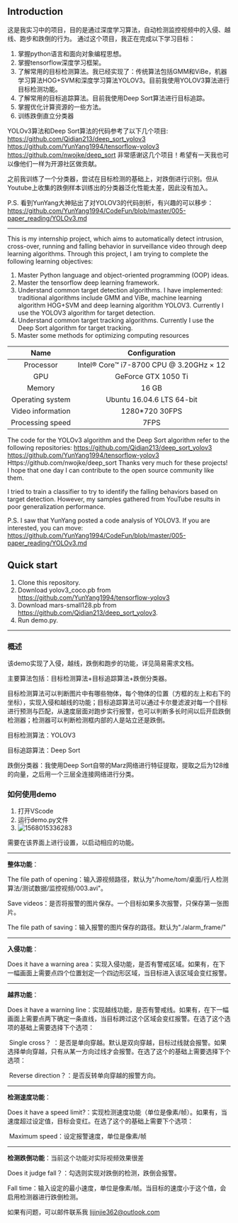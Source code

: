 ## Introduction

这是我实习中的项目，目的是通过深度学习算法，自动检测监控视频中的入侵、越线、跑步和跌倒的行为。
通过这个项目，我正在完成以下学习目标：
1. 掌握python语言和面向对象编程思想。
2. 掌握tensorflow深度学习框架。
3. 了解常用的目标检测算法。我已经实现了：传统算法包括GMM和ViBe，机器学习算法HOG+SVM和深度学习算法YOLOV3。目前我使用YOLOV3算法进行目标检测功能。
4. 了解常用的目标追踪算法。目前我使用Deep Sort算法进行目标追踪。
5. 掌握优化计算资源的一些方法。
6. 训练跌倒直立分类器

YOLOv3算法和Deep Sort算法的代码参考了以下几个项目:
 https://github.com/Qidian213/deep_sort_yolov3
 https://github.com/YunYang1994/tensorflow-yolov3
 https://github.com/nwojke/deep_sort
 非常感谢这几个项目！希望有一天我也可以像他们一样为开源社区做贡献。

 之前我训练了一个分类器，尝试在目标检测的基础上，对跌倒进行识别。但从Youtube上收集的跌倒样本训练出的分类器泛化性能太差，因此没有加入。

 P.S. 看到YunYang大神贴出了对YOLOV3的代码剖析，有兴趣的可以移步：
 https://github.com/YunYang1994/CodeFun/blob/master/005-paper_reading/YOLOv3.md

---

This is my internship project, which aims to automatically detect intrusion, cross-over, running and falling behavior in surveillance video through deep learning algorithms.
Through this project, I am trying to complete the following learning objectives:

1. Master Python language and object-oriented programming (OOP) ideas.
2. Master the tensorflow deep learning framework.
3. Understand common target detection algorithms. I have implemented: traditional algorithms include GMM and ViBe, machine learning algorithm HOG+SVM and deep learning algorithm YOLOV3. Currently I use the YOLOV3 algorithm for target detection.
4. Understand common target tracking algorithms. Currently I use the Deep Sort algorithm for target tracking.
5. Master some methods for optimizing computing resources

|       Name        |              Configuration              |
| :---------------: | :-------------------------------------: |
|     Processor     | Intel® Core™ i7-8700 CPU @ 3.20GHz × 12 |
|        GPU        |           GeForce GTX 1050 Ti           |
|      Memory       |                  16 GB                  |
| Operating system  |        Ubuntu 16.04.6 LTS 64-bit        |
| Video information |             1280*720 30FPS              |
| Processing speed  |                  7FPS                   |

The code for the YOLOv3 algorithm and the Deep Sort algorithm refer to the following repositories:
  https://github.com/Qidian213/deep_sort_yolov3
  https://github.com/YunYang1994/tensorflow-yolov3
  Https://github.com/nwojke/deep_sort
Thanks very much for these projects! I hope that one day I can contribute to the open source community like them.

I tried to train a classifier to try to identify the falling behaviors based on target detection. However, my samples gathered from YouTube results in poor generalization performance.

P.S. I saw that YunYang posted a code analysis of YOLOV3. If you are interested, you can move:
https://github.com/YunYang1994/CodeFun/blob/master/005-paper_reading/YOLOv3.md

## Quick start

  1. Clone this repository.
  2. Download yolov3_coco.pb from https://github.com/YunYang1994/tensorflow-yolov3
  3. Download mars-small128.pb from https://github.com/Qidian213/deep_sort_yolov3.
  4. Run demo.py.

---

### 概述

该demo实现了入侵，越线，跌倒和跑步的功能，详见简易需求文档。

主要算法包括：目标检测算法+目标追踪算法+跌倒分类器。

目标检测算法可以判断图片中有哪些物体，每个物体的位置（方框的左上和右下的坐标），实现入侵和越线的功能；目标追踪算法可以通过卡尔曼滤波对每一个目标进行预测与匹配，从速度层面对跑步实行报警，也可以判断多长时间以后开启跌倒检测器；检测器可以判断检测框内部的人是站立还是跌倒。

目标检测算法：YOLOV3

目标追踪算法：Deep Sort

跌倒分类器：我使用Deep Sort自带的Marz网络进行特征提取，提取之后为128维的向量，之后用一个三层全连接网络进行分类。

### 如何使用demo

1. 打开VScode
2. 运行demo.py文件
3. ![1568015336283](/home/tom/.config/Typora/typora-user-images/1568015336283.png)

需要在该界面上进行设置，以启动相应的功能。

------

**整体功能**：

The file path of opening：输入源视频路径，默认为"/home/tom/桌面/行人检测算法/测试数据/监控视频/003.avi"。

Save videos：是否将报警的图片保存。一个目标如果多次报警，只保存第一张图片。

The file path of saving：输入报警的图片保存的路径。默认为"./alarm_frame/"

------

**入侵功能**：

Does it have a warning area：实现入侵功能，是否有警戒区域。如果有，在下一幅画面上需要点四个位置划定一个四边形区域，当目标进入该区域会变红报警。

------

**越界功能**：

Does it have a warning line：实现越线功能，是否有警戒线。如果有，在下一幅画面上需要点两下确定一条直线，当目标跨过这个区域会变红报警。在选了这个选项的基础上需要选择下个选项：

​			Single cross？ ：是否是单向穿越。默认是双向穿越，目标过线就会报警。如果选择单向穿越，只有从某一方向过线才会报警。在选了这个的基础上需要选择下个选项：

​			Reverse direction？：是否反转单向穿越的报警方向。

------

**检测速度功能**：

Does it have a speed limit?：实现检测速度功能（单位是像素/帧）。如果有，当速度超过设定值，目标会变红。在选了这个的基础上需要下个选项：

​	Maximum  speed：设定报警速度，单位是像素/帧

------

**检测跌倒功能**：当前这个功能对实际视频效果很差

Does it judge fall？：勾选则实现对跌倒的检测，跌倒会报警。

Fall time：输入设定的最小速度，单位是像素/帧。当目标的速度小于这个值，会启用检测器进行跌倒检测。

如果有问题，可以邮件联系我 lijinjie362@outlook.com
